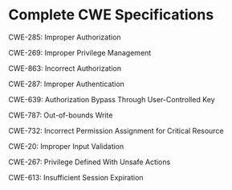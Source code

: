 

# Complete CWE Specifications

CWE-285: Improper Authorization

CWE-269: Improper Privilege Management

CWE-863: Incorrect Authorization

CWE-287: Improper Authentication

CWE-639: Authorization Bypass Through User-Controlled Key

CWE-787: Out-of-bounds Write

CWE-732: Incorrect Permission Assignment for Critical Resource

CWE-20: Improper Input Validation

CWE-267: Privilege Defined With Unsafe Actions

CWE-613: Insufficient Session Expiration
